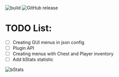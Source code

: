 ![build](https://img.shields.io/github/actions/workflow/status/s1stemdev/AestheticMenu/development.yml) 
![GitHub release](https://img.shields.io/github/v/release/s1stemdev/AestheticMenu)

# TODO List:

- [ ] Creating GUI menus in json config
- [ ] Plugin API
- [ ] Creating menus with Chest and Player inventory
- [ ] Add bStats statistic

![bStats](https://bstats.org/signatures/bukkit/AestheticMenu.svg)
